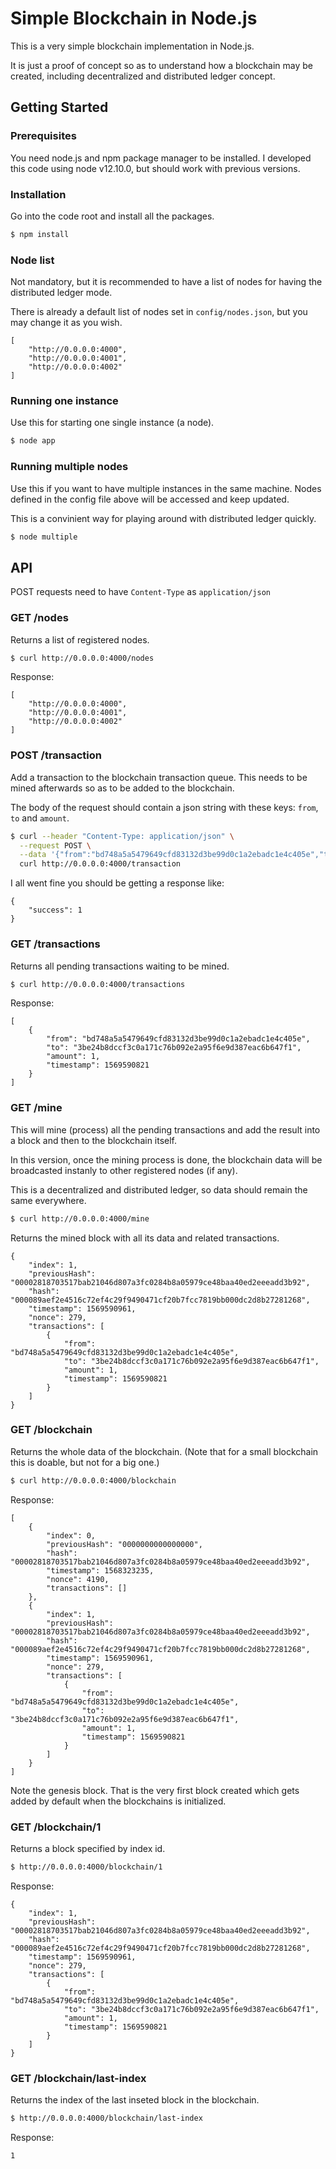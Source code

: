 # Simple Blockchain in Node.js

This is a very simple blockchain implementation in Node.js.

It is just a proof of concept so as to understand how a blockchain may be created, including decentralized and distributed ledger concept.


## Getting Started

### Prerequisites

You need node.js and npm package manager to be installed. I developed this code using node v12.10.0, but should work with previous versions.

### Installation

Go into the code root and install all the packages.

```sh
$ npm install
```

### Node list

Not mandatory, but it is recommended to have a list of nodes for having the distributed ledger mode.

There is already a default list of nodes set in `config/nodes.json`, but you may change it as you wish.

```
[
    "http://0.0.0.0:4000",
    "http://0.0.0.0:4001",
    "http://0.0.0.0:4002"
]
```

### Running one instance

Use this for starting one single instance (a node).

```sh
$ node app
```


###  Running multiple nodes

Use this if you want to have multiple instances in the same machine. Nodes defined in the config file above will be accessed and keep updated.

This is a convinient way for playing around with distributed ledger quickly.

```sh
$ node multiple
```

## API

POST requests need to have `Content-Type` as `application/json`

### GET /nodes

Returns a list of registered nodes.

```sh
$ curl http://0.0.0.0:4000/nodes
```

Response:

```
[
    "http://0.0.0.0:4000",
    "http://0.0.0.0:4001",
    "http://0.0.0.0:4002"
]
```

### POST /transaction

Add a transaction to the blockchain transaction queue. This needs to be mined afterwards so as to be added to the blockchain.

The body of the request should contain a json string with these keys: `from`, `to` and `amount`.

```sh
$ curl --header "Content-Type: application/json" \
  --request POST \
  --data '{"from":"bd748a5a5479649cfd83132d3be99d0c1a2ebadc1e4c405e","to":"3be24b8dccf3c0a171c76b092e2a95f6e9d387eac6b647f1","amount": 1}' \
  curl http://0.0.0.0:4000/transaction
```

I all went fine you should be getting a response like:

```
{
    "success": 1
}
```

### GET /transactions

Returns all pending transactions waiting to be mined.

```sh
$ curl http://0.0.0.0:4000/transactions
```

Response:

```
[
    {
        "from": "bd748a5a5479649cfd83132d3be99d0c1a2ebadc1e4c405e",
        "to": "3be24b8dccf3c0a171c76b092e2a95f6e9d387eac6b647f1",
        "amount": 1,
        "timestamp": 1569590821
    }
]
```

### GET /mine

This will mine (process) all the pending transactions and add the result into a block and then to the blockchain itself.

In this version, once the mining process is done, the blockchain data will be broadcasted instanly to other registered nodes (if any).

This is a decentralized and distributed ledger, so data should remain the same everywhere.

```sh
$ curl http://0.0.0.0:4000/mine
```

Returns the mined block with all its data and related transactions.

```
{
    "index": 1,
    "previousHash": "00002818703517bab21046d807a3fc0284b8a05979ce48baa40ed2eeeadd3b92",
    "hash": "000089aef2e4516c72ef4c29f9490471cf20b7fcc7819bb000dc2d8b27281268",
    "timestamp": 1569590961,
    "nonce": 279,
    "transactions": [
        {
            "from": "bd748a5a5479649cfd83132d3be99d0c1a2ebadc1e4c405e",
            "to": "3be24b8dccf3c0a171c76b092e2a95f6e9d387eac6b647f1",
            "amount": 1,
            "timestamp": 1569590821
        }
    ]
}
```

### GET /blockchain

Returns the whole data of the blockchain. (Note that for a small blockchain this is doable, but not for a big one.)


```sh
$ curl http://0.0.0.0:4000/blockchain
```

Response:

```
[
    {
        "index": 0,
        "previousHash": "0000000000000000",
        "hash": "00002818703517bab21046d807a3fc0284b8a05979ce48baa40ed2eeeadd3b92",
        "timestamp": 1568323235,
        "nonce": 4190,
        "transactions": []
    },
    {
        "index": 1,
        "previousHash": "00002818703517bab21046d807a3fc0284b8a05979ce48baa40ed2eeeadd3b92",
        "hash": "000089aef2e4516c72ef4c29f9490471cf20b7fcc7819bb000dc2d8b27281268",
        "timestamp": 1569590961,
        "nonce": 279,
        "transactions": [
            {
                "from": "bd748a5a5479649cfd83132d3be99d0c1a2ebadc1e4c405e",
                "to": "3be24b8dccf3c0a171c76b092e2a95f6e9d387eac6b647f1",
                "amount": 1,
                "timestamp": 1569590821
            }
        ]
    }
]
```

Note the genesis block. That is the very first block created which gets added by default when the blockchains is initialized.


### GET /blockchain/1

Returns a block specified by index id.

```sh
$ http://0.0.0.0:4000/blockchain/1
```

Response:

```
{
    "index": 1,
    "previousHash": "00002818703517bab21046d807a3fc0284b8a05979ce48baa40ed2eeeadd3b92",
    "hash": "000089aef2e4516c72ef4c29f9490471cf20b7fcc7819bb000dc2d8b27281268",
    "timestamp": 1569590961,
    "nonce": 279,
    "transactions": [
        {
            "from": "bd748a5a5479649cfd83132d3be99d0c1a2ebadc1e4c405e",
            "to": "3be24b8dccf3c0a171c76b092e2a95f6e9d387eac6b647f1",
            "amount": 1,
            "timestamp": 1569590821
        }
    ]
}
```

### GET /blockchain/last-index

Returns the index of the last inseted block in the blockchain.

```sh
$ http://0.0.0.0:4000/blockchain/last-index
```

Response:

```
1
```


